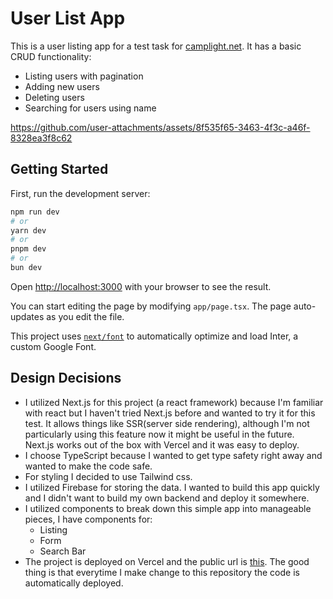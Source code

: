 # User List App

This is a user listing app for a test task for [camplight.net](https://camplight.net/). It has a basic CRUD functionality:
- Listing users with pagination
- Adding new users
- Deleting users
- Searching for users using name

https://github.com/user-attachments/assets/8f535f65-3463-4f3c-a46f-8328ea3f8c62

## Getting Started

First, run the development server:

```bash
npm run dev
# or
yarn dev
# or
pnpm dev
# or
bun dev
```

Open [http://localhost:3000](http://localhost:3000) with your browser to see the result.

You can start editing the page by modifying `app/page.tsx`. The page auto-updates as you edit the file.

This project uses [`next/font`](https://nextjs.org/docs/basic-features/font-optimization) to automatically optimize and load Inter, a custom Google Font.

## Design Decisions
- I utilized Next.js for this project (a react framework) because I'm familiar with react but I haven't tried Next.js before and wanted to try it for this test. It allows things like SSR(server side rendering), although I'm not particularly using this feature now it might be useful in the future. Next.js works out of the box with Vercel and it was easy to deploy.
- I choose TypeScript because I wanted to get type safety right away and wanted to make the code safe.
- For styling I decided to use Tailwind css.
- I utilized Firebase for storing the data. I wanted to build this app quickly and I didn't want to build my own backend and deploy it somewhere.
- I utilized components to break down this simple app into manageable pieces, I have components for:
    * Listing
    * Form
    * Search Bar
- The project is deployed on Vercel and the public url is [this](https://user-list-app-one.vercel.app/). The good thing is that everytime I make change to this repository the code is automatically deployed. 
